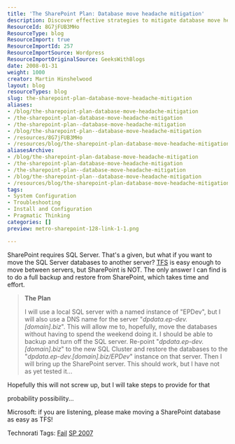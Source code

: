 ```yaml
---
title: 'The SharePoint Plan: Database move headache mitigation'
description: Discover effective strategies to mitigate database move headaches in SharePoint. Learn how to simplify SQL Server migrations and save time with our expert plan!
ResourceId: 8G7jFUB3MHo
ResourceType: blog
ResourceImport: true
ResourceImportId: 257
ResourceImportSource: Wordpress
ResourceImportOriginalSource: GeeksWithBlogs
date: 2008-01-31
weight: 1000
creator: Martin Hinshelwood
layout: blog
resourceTypes: blog
slug: the-sharepoint-plan-database-move-headache-mitigation
aliases:
- /blog/the-sharepoint-plan-database-move-headache-mitigation
- /the-sharepoint-plan-database-move-headache-mitigation
- /the-sharepoint-plan--database-move-headache-mitigation
- /blog/the-sharepoint-plan--database-move-headache-mitigation
- /resources/8G7jFUB3MHo
- /resources/blog/the-sharepoint-plan-database-move-headache-mitigation
aliasesArchive:
- /blog/the-sharepoint-plan-database-move-headache-mitigation
- /the-sharepoint-plan-database-move-headache-mitigation
- /the-sharepoint-plan--database-move-headache-mitigation
- /blog/the-sharepoint-plan--database-move-headache-mitigation
- /resources/blog/the-sharepoint-plan-database-move-headache-mitigation
tags:
- System Configuration
- Troubleshooting
- Install and Configuration
- Pragmatic Thinking
categories: []
preview: metro-sharepoint-128-link-1-1.png

---
```

SharePoint requires SQL Server. That's a given, but what if you want to move the SQL Server databases to another server? [TFS](http://msdn2.microsoft.com/en-us/teamsystem/aa718934.aspx "Team Foundation Server") is easy enough to move between servers, but SharePoint is NOT. The only answer I can find is to do a full backup and restore from SharePoint, which takes time and effort.

> **The Plan**
>
> I will use a local SQL server with a named instance of "EPDev", but I will also use a DNS name for the server "_dpdata.ep-dev.\[domain\].biz_". This will allow me to, hopefully, move the databases without having to spend the weekend doing it. I should be able to backup and turn off the SQL server. Re-point "_dpdata.ep-dev.\[domain\].biz_" to the new SQL Cluster and restore the databases to the "_dpdata.ep-dev.\[domain\].biz/EPDev_" instance on that server. Then I will bring up the SharePoint server. This should work, but I have not as yet tested it...

Hopefully this will not screw up, but I will take steps to provide for that

probability possibility...

Microsoft: if you are listening, please make moving a SharePoint database as easy as TFS!

Technorati Tags: [Fail](http://technorati.com/tags/Fail) [SP 2007](http://technorati.com/tags/SP+2007)
